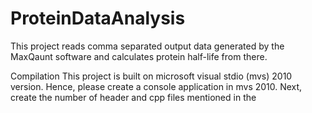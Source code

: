 # ProteinDataAnalysis
This project reads comma separated output data generated by the MaxQaunt software and calculates protein half-life from there.

Compilation
This project is built on microsoft visual stdio (mvs) 2010 version.
Hence, please create a console application in mvs 2010.
Next, create the number of header and cpp files mentioned in the 
